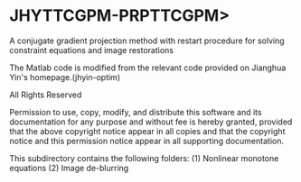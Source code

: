 # JHYTTCGPM-PRPTTCGPM>
A conjugate gradient projection method with restart procedure for solving constraint equations and image restorations

The Matlab code is modified from the relevant code provided on Jianghua Yin's homepage.(jhyin-optim)

All Rights Reserved

Permission to use, copy, modify, and distribute this software and its documentation for any purpose and without fee is hereby granted, provided that the above copyright notice appear in all copies and that the copyright notice and this permission notice appear in all supporting documentation.

This subdirectory contains the following folders:
(1) Nonlinear monotone equations
(2) Image de-blurring
